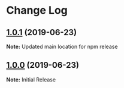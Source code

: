 # Change Log

## [1.0.1](https://github.com/t04glovern/gatsby-source-udemy@1.0.0) (2019-06-23)

**Note:** Updated main location for npm release

## [1.0.0](https://github.com/t04glovern/gatsby-source-udemy@1.0.0) (2019-06-23)

**Note:** Initial Release